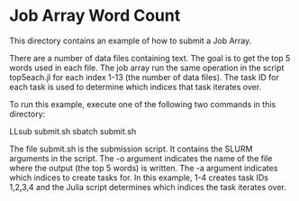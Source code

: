 # Job Array Word Count
This directory contains an example of how to submit a Job Array.

There are a number of data files containing text. The goal is to get the top 5 words used in each file. The job array run the same operation in the script top5each.jl for each index 1-13 (the number of data files). The task ID for each task is used to determine which indices that task iterates over.

To run this example, execute one of the following two commands in this directory:

LLsub submit.sh
sbatch submit.sh

The file submit.sh is the submission script. It contains the SLURM arguments in the script. The -o argument indicates the name of the file where the output (the top 5 words) is written. The -a argument indicates which indices to create tasks for. In this example, 1-4 creates task IDs 1,2,3,4 and the Julia script determines which indices the task iterates over.